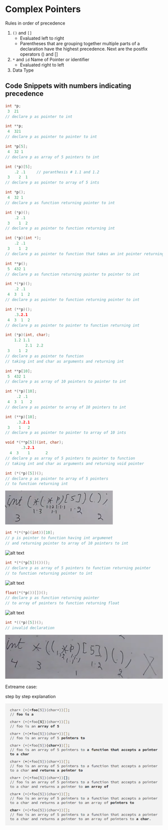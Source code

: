# Complex Pointers

Rules in order of precedence

1. `()` and `[]`
   - Evaluated left to right
   - Parentheses that are grouping together multiple parts of a declaration have the highest precedence. Next are the postfix operators () and []
2. `*` and `id` Name of Pointer or identifier
   - Evaluated right to left
3. Data Type


## Code Snippets with numbers indicating precedence

```C
int *p;
 3  21 
// declare p as pointer to int
```

```C
int **p;
 4  321
// declare p as pointer to pointer to int
```

```C
int *p[5];
 4  32 1
// declare p as array of 5 pointers to int
```

```C
int (*p)[5];
    .2 .1     // paranthesis # 1.1 and 1.2
 3    2  1
// declare p as pointer to array of 5 ints
```


```C
int *p();
 4  32 1
// declare p as function returning pointer to int
```

```C
int (*p)();
    .2 .1
 3    1  2
// declare p as pointer to function returning int
```

```C
int (*p)(int *);
    .2 .1
 3    1  2
// declare p as pointer to function that takes an int pointer returning int
```

```C
int **p();
 5  432 1
// declare p as function returning pointer to pointer to int
```

```C
int *(*p)();
    .2 .1
 4  3  1  2
// declare p as pointer to function returning pointer to int
```

```C
int (**p)();
    .3.2.1
 4  3  1  2
// declare p as pointer to pointer to function returning int
```

```C
int (*p)(int, char);
    1.2 1.1
         2.1  2.2
 3    1  2
// declare p as pointer to function
// taking int and char as arguments and returning int
```

```C
int **p[10];
 5  432 1
// declare p as array of 10 pointers to pointer to int
```

```C
int *(*p)[10];
     .2 .1
 4  3  1   2
// declare p as pointer to array of 10 pointers to int
```

```C
int (**p)[10];
     .3.2.1
 3    1   2
// declare p as pointer to pointer to array of 10 ints
```


```C
void *(**p[5])(int, char);
       .3.2.1
  4  3    1       2
// declare p as array of 5 pointers to pointer to function
// taking int and char as arguments and returning void pointer
```

```C
int (*(*p)[5])();
// declare p as pointer to array of 5 pointers 
// to function returning int
```

![alt text](./assets/*(*p).png)

```C
int *(*(*p)(int))[10];
// p is pointer to function having int argumenet
// and returning pointer to array of 10 pointers to int
```

![alt text](./assets/int*(*(*p)(int))[10].png)


```C
int *(*(*p[5])())();
// declare p as array of 5 pointers to function returning pointer 
// to function returning pointer to int
```

![alt text](./assets/*(*(*p[5])()).png)


```C
float(*(*p())[])();
// declare p as function returning pointer
// to array of pointers to function returning float
```

![alt text](./assets/float(*(*p())[])().png)

```C
int *((*p)[5])();
// invalid declaration
```
![alt text](./assets/invalidDeclaration.png)

Extreame case: 

step by step explanation

![alt text](./assets/extreame.png)